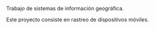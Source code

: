 Trabajo de sistemas de información geográfica.

Este proyecto consiste en rastreo de dispositivos móviles. 
